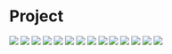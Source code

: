 # Project
![](https://github.com/norlietasedurante/Project/blob/master/home.png)
![](https://github.com/norlietasedurante/Project/blob/master/registration.png)
![](https://github.com/norlietasedurante/Project/blob/master/login.png)
![](https://github.com/norlietasedurante/Project/blob/master/home1.png)
![](https://github.com/norlietasedurante/Project/blob/master/about.png)
![](https://github.com/norlietasedurante/Project/blob/master/achi.png)
![](https://github.com/norlietasedurante/Project/blob/master/rules.png)
![](https://github.com/norlietasedurante/Project/blob/master/rules1.png)
![](https://github.com/norlietasedurante/Project/blob/master/rules2.png)
![](https://github.com/norlietasedurante/Project/blob/master/form.png)
![](https://github.com/norlietasedurante/Project/blob/master/complete.png)
![](https://github.com/norlietasedurante/Project/blob/master/table.png)
![](https://github.com/norlietasedurante/Project/blob/master/edittable.png)
![](https://github.com/norlietasedurante/Project/blob/master/naeditna.png)
 
